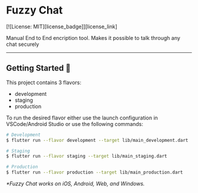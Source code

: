 # Fuzzy Chat

[![License: MIT][license_badge]][license_link]

Manual End to End encription tool. Makes it possible to talk through any chat securely

---

## Getting Started 🚀

This project contains 3 flavors:

- development
- staging
- production

To run the desired flavor either use the launch configuration in VSCode/Android Studio or use the following commands:

```sh
# Development
$ flutter run --flavor development --target lib/main_development.dart

# Staging
$ flutter run --flavor staging --target lib/main_staging.dart

# Production
$ flutter run --flavor production --target lib/main_production.dart
```

_\*Fuzzy Chat works on iOS, Android, Web, and Windows._

